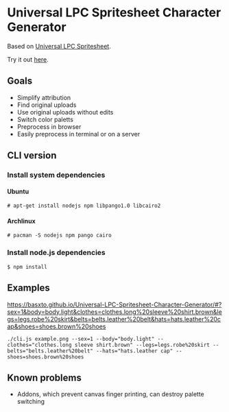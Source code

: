 Universal LPC Spritesheet Character Generator
=============================================

Based on [Universal LPC Spritesheet](https://github.com/jrconway3/Universal-LPC-spritesheet).

Try it out [here](https://basxto.github.io/Universal-LPC-Spritesheet-Character-Generator/).

## Goals

* Simplify attribution
* Find original uploads
* Use original uploads without edits
* Switch color paletts
* Preprocess in browser
* Easily preprocess in terminal or on a server

## CLI version
### Install system dependencies
#### Ubuntu
```
# apt-get install nodejs npm libpango1.0 libcairo2
```
#### Archlinux
```
# pacman -S nodejs npm pango cairo
```
### Install node.js dependencies
```
$ npm install
```


## Examples
https://basxto.github.io/Universal-LPC-Spritesheet-Character-Generator/#?sex=1&body=body.light&clothes=clothes.long%20sleeve%20shirt.brown&legs=legs.robe%20skirt&belts=belts.leather%20belt&hats=hats.leather%20cap&shoes=shoes.brown%20shoes

```
./cli.js example.png --sex=1 --body="body.light" --clothes="clothes.long sleeve shirt.brown" --legs=legs.robe%20skirt --belts="belts.leather%20belt" --hats="hats.leather cap" --shoes=shoes.brown%20shoes
```


## Known problems

* Addons, which prevent canvas finger printing, can destroy palette switching